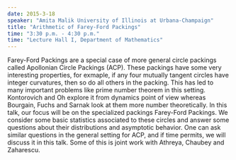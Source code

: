 ```yaml
---
date: 2015-3-18
speaker: "Amita Malik University of Illinois at Urbana-Champaign"
title: "Arithmetic of Farey-Ford Packings"
time: "3:30 p.m. - 4:30 p.m." 
time: "Lecture Hall I, Department of Mathematics"
---
```

Farey-Ford Packings are a special case of more general circle packings
called Apollonian Circle Packings (ACP). These packings have some very
interesting properties, for exmaple, if any four mutually tangent circles
have integer curvatures, then so do all others in the packing. This has
led to many important problems like prime number theorem in this setting.
Kontorovich and Oh explore it from dynamics point of view whereas
Bourgain, Fuchs and Sarnak look at them more number theoretically. In this
talk, our focus will be on the specialized packings Farey-Ford Packings.
We consider some basic statistics associated to these circles and answer
some questions about their distributions and asymptotic behavior. One can
ask similar questions in the general setting for ACP, and if time permits,
we will discuss it in this talk. Some of this is joint work with Athreya,
Chaubey and Zaharescu.
